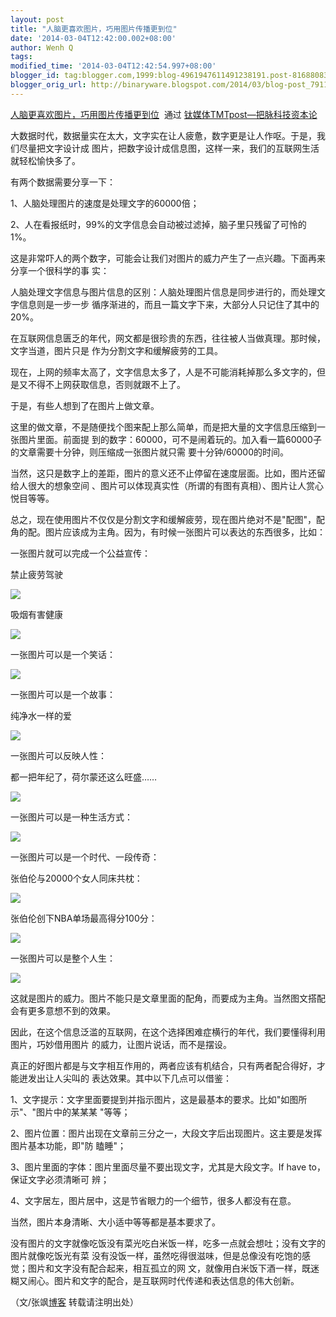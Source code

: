 ```yaml
---
layout: post
title: "人脑更喜欢图片，巧用图片传播更到位"
date: '2014-03-04T12:42:00.002+08:00'
author: Wenh Q
tags:
modified_time: '2014-03-04T12:42:54.997+08:00'
blogger_id: tag:blogger.com,1999:blog-4961947611491238191.post-8168808302563681818
blogger_orig_url: http://binaryware.blogspot.com/2014/03/blog-post_7911.html
---
```

[人脑更喜欢图片，巧用图片传播更到位](http://www.tmtpost.com/96763.html)  通过
[钛媒体TMTpost—把脉科技资本论](http://www.tmtpost.com/)


大数据时代，数据量实在太大，文字实在让人疲惫，数字更是让人作呕。于是，我们尽量把文字设计成
图片，把数字设计成信息图，这样一来，我们的互联网生活就轻松愉快多了。

有两个数据需要分享一下：

1、人脑处理图片的速度是处理文字的60000倍；

2、人在看报纸时，99%的文字信息会自动被过滤掉，脑子里只残留了可怜的1%。

这是非常吓人的两个数字，可能会让我们对图片的威力产生了一点兴趣。下面再来分享一个很科学的事
实：

人脑处理文字信息与图片信息的区别：人脑处理图片信息是同步进行的，而处理文字信息则是一步一步
循序渐进的，而且一篇文字下来，大部分人只记住了其中的20%。

在互联网信息匮乏的年代，网文都是很珍贵的东西，往往被人当做真理。那时候，文字当道，图片只是
作为分割文字和缓解疲劳的工具。

现在，上网的频率太高了，文字信息太多了，人是不可能消耗掉那么多文字的，但是又不得不上网获取信息，否则就跟不上了。

于是，有些人想到了在图片上做文章。

这里的做文章，不是随便找个图来配上那么简单，而是把大量的文字信息压缩到一张图片里面。前面提
到的数字：60000，可不是闹着玩的。加入看一篇60000子的文章需要十分钟，则压缩成一张图片就只需
要十分钟/60000的时间。

当然，这只是数字上的差距，图片的意义还不止停留在速度层面。比如，图片还留给人很大的想象空间
、图片可以体现真实性（所谓的有图有真相）、图片让人赏心悦目等等。

总之，现在使用图片不仅仅是分割文字和缓解疲劳，现在图片绝对不是"配图"，配角的配。图片应该成为主角。因为，有时候一张图片可以表达的东西很多，比如：

一张图片就可以完成一个公益宣传：

禁止疲劳驾驶

![](https://images-blogger-opensocial.googleusercontent.com/gadgets/proxy?url=http%3A%2F%2Fwww.tmtpost.com%2Fwp-content%2Fuploads%2F2014%2F03%2F139390185623.jpg&container=blogger&gadget=a&rewriteMime=image%2F*)



吸烟有害健康

![](https://images-blogger-opensocial.googleusercontent.com/gadgets/proxy?url=http%3A%2F%2Fwww.tmtpost.com%2Fwp-content%2Fuploads%2F2014%2F03%2F139390189515.jpg&container=blogger&gadget=a&rewriteMime=image%2F*)

一张图片可以是一个笑话：

![](https://images-blogger-opensocial.googleusercontent.com/gadgets/proxy?url=http%3A%2F%2Fwww.tmtpost.com%2Fwp-content%2Fuploads%2F2014%2F03%2F139390195131.jpg&container=blogger&gadget=a&rewriteMime=image%2F*)



一张图片可以是一个故事：

纯净水一样的爱

![](https://images-blogger-opensocial.googleusercontent.com/gadgets/proxy?url=http%3A%2F%2Fwww.tmtpost.com%2Fwp-content%2Fuploads%2F2014%2F03%2F139390199128.jpg&container=blogger&gadget=a&rewriteMime=image%2F*)



一张图片可以反映人性：

都一把年纪了，荷尔蒙还这么旺盛……

![](https://images-blogger-opensocial.googleusercontent.com/gadgets/proxy?url=http%3A%2F%2Fwww.tmtpost.com%2Fwp-content%2Fuploads%2F2014%2F03%2F13939020322.jpg&container=blogger&gadget=a&rewriteMime=image%2F*)



一张图片可以是一种生活方式：

![](https://images-blogger-opensocial.googleusercontent.com/gadgets/proxy?url=http%3A%2F%2Fwww.tmtpost.com%2Fwp-content%2Fuploads%2F2014%2F03%2F139390206029.jpg&container=blogger&gadget=a&rewriteMime=image%2F*)



一张图片可以是一个时代、一段传奇：

张伯伦与20000个女人同床共枕：

![](https://images-blogger-opensocial.googleusercontent.com/gadgets/proxy?url=http%3A%2F%2Fwww.tmtpost.com%2Fwp-content%2Fuploads%2F2014%2F03%2F139390209077.jpg&container=blogger&gadget=a&rewriteMime=image%2F*)

张伯伦创下NBA单场最高得分100分：

![](https://images-blogger-opensocial.googleusercontent.com/gadgets/proxy?url=http%3A%2F%2Fwww.tmtpost.com%2Fwp-content%2Fuploads%2F2014%2F03%2F139390211275.jpg&container=blogger&gadget=a&rewriteMime=image%2F*)



一张图片可以是整个人生：

![](https://images-blogger-opensocial.googleusercontent.com/gadgets/proxy?url=http%3A%2F%2Fwww.tmtpost.com%2Fwp-content%2Fuploads%2F2014%2F03%2F139390214135.jpg&container=blogger&gadget=a&rewriteMime=image%2F*)



这就是图片的威力。图片不能只是文章里面的配角，而要成为主角。当然图文搭配会有更多意想不到的效果。

因此，在这个信息泛滥的互联网，在这个选择困难症横行的年代，我们要懂得利用图片，巧妙借用图片
的威力，让图片说话，而不是摆设。

真正的好图片都是与文字相互作用的，两者应该有机结合，只有两者配合得好，才能迸发出让人尖叫的
表达效果。其中以下几点可以借鉴：

1、文字提示：文字里面要提到并指示图片，这是最基本的要求。比如"如图所示"、"图片中的某某某
"等等；

2、图片位置：图片出现在文章前三分之一，大段文字后出现图片。这主要是发挥图片基本功能，即"防
瞌睡"；

3、图片里面的字体：图片里面尽量不要出现文字，尤其是大段文字。If have
to，保证文字必须清晰可 辨；

4、文字居左，图片居中，这是节省眼力的一个细节，很多人都没有在意。

当然，图片本身清晰、大小适中等等都是基本要求了。

没有图片的文字就像吃饭没有菜光吃白米饭一样，吃多一点就会想吐；没有文字的图片就像吃饭光有菜
没有没饭一样，虽然吃得很滋味，但是总像没有吃饱的感觉；图片和文字没有配合起来，相互孤立的网
文，就像用白米饭下酒一样，既迷糊又闹心。图片和文字的配合，是互联网时代传递和表达信息的伟大创新。




（文/张飒[博客](http://zhangsa.net/ueo/pic-power.html) 转载请注明出处）
